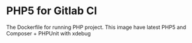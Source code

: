 # PHP5 for Gitlab CI
The Dockerfile for running PHP project. This image have latest PHP5
and Composer + PHPUnit with xdebug
